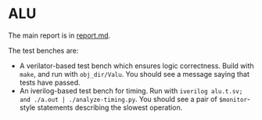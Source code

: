 # ALU

The main report is in [report.md](report.md).

The test benches are:
* A verilator-based test bench which ensures logic correctness.  Build with `make`, and run with `obj_dir/Valu`.  You should see a message saying that tests have passed.
* An iverilog-based test bench for timing.  Run with `iverilog alu.t.sv; and ./a.out | ./analyze-timing.py`.  You should see a pair of `$monitor`-style statements describing the slowest operation.
